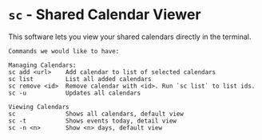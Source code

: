 # `sc` - Shared Calendar Viewer

This software lets you view your shared calendars
directly in the terminal. 

```
Commands we would like to have: 

Managing Calendars:
sc add <url>    Add calendar to list of selected calendars 
sc list         List all added calendars
sc remove <id>  Remove calendar with <id>. Run `sc list` to list ids.
sc -u           Updates all calendars

Viewing Calendars
sc              Shows all calendars, default view
sc -t           Shows events today, detail view
sc -n <n>       Show <n> days, default view
```
